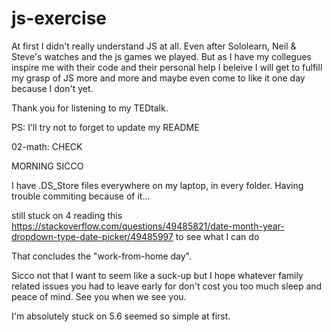 # js-exercise

At first I didn't really understand JS at all. Even after Sololearn, Neil & Steve's watches and the js games we played. But as I have my collegues inspire me with their code and their personal help I beleive I will get to fulfill my grasp of JS more and more and maybe even come to like it one day because I don't yet.

Thank you for listening to my TEDtalk.

PS: I'll try not to forget to update my README

02-math: CHECK

MORNING SICCO

I have .DS_Store files everywhere on my laptop, in every folder. Having trouble commiting because of it...

still stuck on 4 reading this https://stackoverflow.com/questions/49485821/date-month-year-dropdown-type-date-picker/49485997 to see what I can do

That concludes the "work-from-home day".

Sicco not that I want to seem like a suck-up but I hope whatever family related issues you had to leave early for don't cost you too much sleep and peace of mind. See you when we see you.


I'm absolutely stuck on 5.6 seemed so simple at first.

